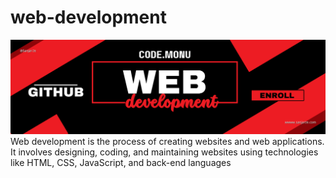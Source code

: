 # web-development
![logo](https://github.com/Sanjar06/web-development/blob/main/Code%20(1).png)
Web development is the process of creating websites and web applications. It involves designing, coding, and maintaining websites using technologies like HTML, CSS, JavaScript, and back-end languages
